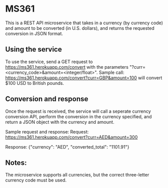 # MS361
This is a REST API microservice that takes in a currency (by currency code) and amount to be converted (in U.S. dollars), and returns the requested conversion in JSON format.

## Using the service
To use the service, send a GET request to https://ms361.herokuapp.com/convert with the parameters "?curr=<currency_code>&amount=<integer/float>".
Sample call: https://ms361.herokuapp.com/convert?curr=GBP&amount=100 will convert $100 USD to British pounds. 

## Conversion and response
Once the request is received, the service will call a seperate currency conversion API, perform the conversion in the currency specified, and return a JSON object with the currency and amount.

Sample request and response:
Request: https://ms361.herokuapp.com/convert?curr=AED&amount=300

Response: {"currency": "AED", "converted_total": "1101.91"}

## Notes:
The microservice supports all currencies, but the correct three-letter currency code must be used. 
